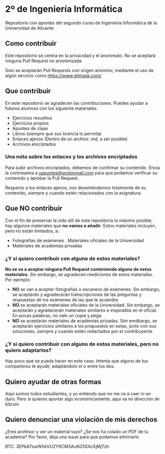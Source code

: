 # 2º de Ingeniería Informática
Repositorio con apuntes del segundo curso de Ingeniería Informática de la Universidad de Alicante

## Como contribuir
Este repositorio se centra en la privacidad y el anonimato. No se aceptará ninguna Pull Request no anonimizada

Solo se aceptarán Pull Requests con origen anónimo, mediante el uso de algún servicio como https://www.gitmask.com/

## Que contribuir
En este repositorio se agradecen las contribuciones. Puedes ayudar a futuros alumnos con los siguiente materiales:
- Ejercicios resueltos
- Ejercicios propios
- Apuntes de clase
- Libros (siempre que sus licencia lo permita)
- Enlaces ajenos (Dentro de un archivo .md, a ser posible)
- Archivos encriptados

### Una nota sobre los enlaces y los archivos encriptados
Para subir archivos encriptados, debemos de confirmar su contenido. Envía la contrasema a uapuntes@protonmail.com para que podamos verificar su contenido y aprobar la Pull Request.

Respecto a los enlaces ajenos, nos desentendemos totalmente de su contenido, siempre y cuando estén relacionados con la asignatura.

## Que NO contribuir
Con el fin de preservar la vida útil de este repositorio lo máximo posible, hay algunos materiales que **no vamos a añadir**. Estos materiales incluyen, pero no están limitados, a:

- Fotografías de exámenes
. Materiales oficiales de la Universidad
- Materiales de academias privadas

### ¿Y si quiero contribuir con alguno de estos materiales?
**No se va a aceptar ninguna Pull Request conteniendo alguno de estos materiales**. Sin embargo, se agradecen reediciones de estos materiales. Por ejemplo:
- **NO** se van a aceptar fotografías o escaneos de exámenes. Sin embargo, se aceptarán y agradecerán transcripciones de las preguntas y respuestas de los exámenes de las que te acuerdes
- **NO** se aceptarán materiales oficiales de la Universidad. Sin embargo, se aceptarán y agradecerán materiales similares e inspirados en el oficial. En pocas palabras, no vale un copia y pega.
- **NO** se aceptarán materiales de academias privadas. Sim emdbargo, se aceptarán ejercicios similares a los propuestos en estas, junto con sus soluciones, siempre y cuando estén redactados por el contribuyente

### ¿Y si quiero contribuir con alguno de estos materiales, pero no quiero adaptarlos?
Hay poco que se pueda hacer en este caso. Intenta que alguno de tus compañeros te ayude, adaptándolo el o entre los dos.

## Quiero ayudar de otras formas
Aqui somos todos estudiantes, y yo entiendo que no me va a caer ni un duro. Pero si quieres aportar algo económicamente, aqui va mi dirección de bitcoin

## Quiero denunciar una violación de mis derechos
¿Eres profesor y ver un material tuyo? ¿Se nos ha colado un PDF de tu academia? Por favor, deja una issue para que podamos eliminarlo

BTC: 3EPbATswWhkVU2Y9CM3AuN25SXcXjMj7zh
